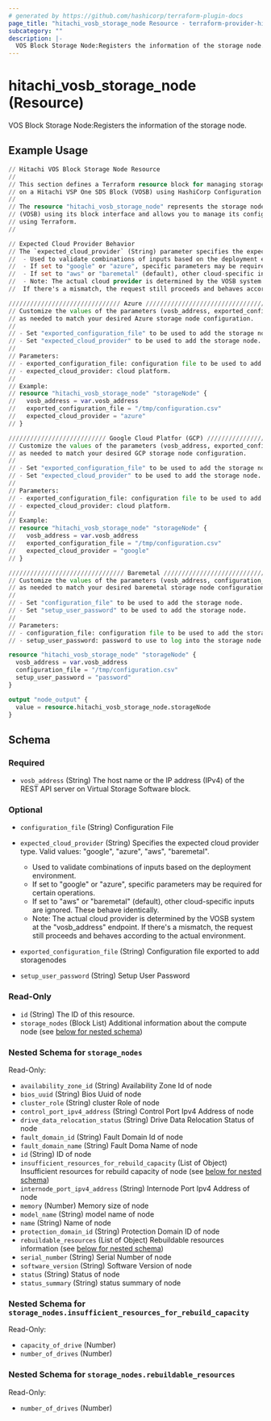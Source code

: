```yaml
---
# generated by https://github.com/hashicorp/terraform-plugin-docs
page_title: "hitachi_vosb_storage_node Resource - terraform-provider-hitachi"
subcategory: ""
description: |-
  VOS Block Storage Node:Registers the information of the storage node.
---
```


# hitachi_vosb_storage_node (Resource)

VOS Block Storage Node:Registers the information of the storage node.

## Example Usage

```terraform
// Hitachi VOS Block Storage Node Resource
//
// This section defines a Terraform resource block for managing storage node
// on a Hitachi VSP One SDS Block (VOSB) using HashiCorp Configuration Language (HCL).
//
// The resource "hitachi_vosb_storage_node" represents the storage node on a Hitachi VSP One SDS Block
// (VOSB) using its block interface and allows you to manage its configuration
// using Terraform.
//

// Expected Cloud Provider Behavior
// The `expected_cloud_provider` (String) parameter specifies the expected cloud provider type. Valid values: "google", "azure", "aws", "baremetal".
//	- Used to validate combinations of inputs based on the deployment environment.
//	- If set to "google" or "azure", specific parameters may be required for certain operations.
//	- If set to "aws" or "baremetal" (default), other cloud-specific inputs are ignored. These behave identically.
//	- Note: The actual cloud provider is determined by the VOSB system at the "vosb_address" endpoint.
//	If there's a mismatch, the request still proceeds and behaves according to the actual environment.

/////////////////////////////// Azure /////////////////////////////////
// Customize the values of the parameters (vosb_address, exported_configuration_file, expected_cloud_provider) 
// as needed to match your desired Azure storage node configuration.
//
// - Set "exported_configuration_file" to be used to add the storage node.
// - Set "expected_cloud_provider" to be used to add the storage node.
//
// Parameters:
// - exported_configuration_file: configuration file to be used to add the storage node.
// - expected_cloud_provider: cloud platform.
//
// Example:
// resource "hitachi_vosb_storage_node" "storageNode" {
//   vosb_address = var.vosb_address
//   exported_configuration_file = "/tmp/configuration.csv"
//   expected_cloud_provider = "azure"
// }

/////////////////////////// Google Cloud Platfor (GCP) /////////////////////////////
// Customize the values of the parameters (vosb_address, exported_configuration_file, expected_cloud_provider) 
// as needed to match your desired GCP storage node configuration.
//
// - Set "exported_configuration_file" to be used to add the storage node.
// - Set "expected_cloud_provider" to be used to add the storage node.
//
// Parameters:
// - exported_configuration_file: configuration file to be used to add the storage node.
// - expected_cloud_provider: cloud platform.
//
// Example:
// resource "hitachi_vosb_storage_node" "storageNode" {
//   vosb_address = var.vosb_address
//   exported_configuration_file = "/tmp/configuration.csv"
//   expected_cloud_provider = "google"
// }

//////////////////////////////// Baremetal /////////////////////////////////
// Customize the values of the parameters (vosb_address, configuration_file, setup_user_password) 
// as needed to match your desired baremetal storage node configuration.
//
// - Set "configuration_file" to be used to add the storage node.
// - Set "setup_user_password" to be used to add the storage node.
//
// Parameters:
// - configuration_file: configuration file to be used to add the storage node.
// - setup_user_password: password to use to log into the storage node to be added.

resource "hitachi_vosb_storage_node" "storageNode" {
  vosb_address = var.vosb_address
  configuration_file = "/tmp/configuration.csv"
  setup_user_password = "password"
}

output "node_output" {
  value = resource.hitachi_vosb_storage_node.storageNode
}
```

<!-- schema generated by tfplugindocs -->
## Schema

### Required

- `vosb_address` (String) The host name or the IP address (IPv4) of the REST API server on Virtual Storage Software block.

### Optional

- `configuration_file` (String) Configuration File
- `expected_cloud_provider` (String) Specifies the expected cloud provider type. Valid values: "google", "azure", "aws", "baremetal".

	- Used to validate combinations of inputs based on the deployment environment.
	- If set to "google" or "azure", specific parameters may be required for certain operations.
	- If set to "aws" or "baremetal" (default), other cloud-specific inputs are ignored. These behave identically.
	- Note: The actual cloud provider is determined by the VOSB system at the "vosb_address" endpoint.
	If there's a mismatch, the request still proceeds and behaves according to the actual environment.
- `exported_configuration_file` (String) Configuration file exported to add storagenodes
- `setup_user_password` (String) Setup User Password

### Read-Only

- `id` (String) The ID of this resource.
- `storage_nodes` (Block List) Additional information about the compute node (see [below for nested schema](#nestedblock--storage_nodes))

<a id="nestedblock--storage_nodes"></a>
### Nested Schema for `storage_nodes`

Read-Only:

- `availability_zone_id` (String) Availability Zone Id of node
- `bios_uuid` (String) Bios Uuid of node
- `cluster_role` (String) cluster Role of node
- `control_port_ipv4_address` (String) Control Port Ipv4 Address of node
- `drive_data_relocation_status` (String) Drive Data Relocation Status of node
- `fault_domain_id` (String) Fault Domain Id of node
- `fault_domain_name` (String) Fault Doma Name of node
- `id` (String) ID of node
- `insufficient_resources_for_rebuild_capacity` (List of Object) Insufficient resources for rebuild capacity of node (see [below for nested schema](#nestedatt--storage_nodes--insufficient_resources_for_rebuild_capacity))
- `internode_port_ipv4_address` (String) Internode Port Ipv4 Address of node
- `memory` (Number) Memory size of node
- `model_name` (String) model name of node
- `name` (String) Name of node
- `protection_domain_id` (String) Protection Domain ID of node
- `rebuildable_resources` (List of Object) Rebuildable resources information (see [below for nested schema](#nestedatt--storage_nodes--rebuildable_resources))
- `serial_number` (String) Serial Number of node
- `software_version` (String) Software Version of node
- `status` (String) Status of node
- `status_summary` (String) status summary of node

<a id="nestedatt--storage_nodes--insufficient_resources_for_rebuild_capacity"></a>
### Nested Schema for `storage_nodes.insufficient_resources_for_rebuild_capacity`

Read-Only:

- `capacity_of_drive` (Number)
- `number_of_drives` (Number)


<a id="nestedatt--storage_nodes--rebuildable_resources"></a>
### Nested Schema for `storage_nodes.rebuildable_resources`

Read-Only:

- `number_of_drives` (Number)
